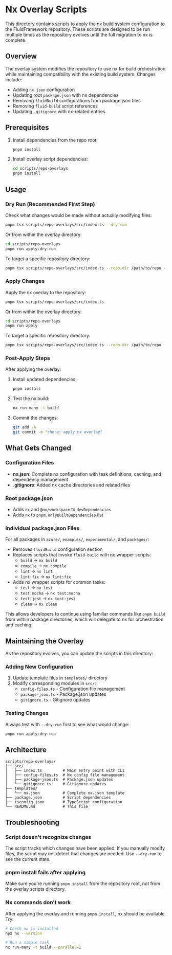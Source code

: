 # Nx Overlay Scripts

This directory contains scripts to apply the nx build system configuration to the FluidFramework repository. These scripts are designed to be run multiple times as the repository evolves until the full migration to nx is complete.

## Overview

The overlay system modifies the repository to use nx for build orchestration while maintaining compatibility with the existing build system. Changes include:

- Adding `nx.json` configuration
- Updating root `package.json` with nx dependencies
- Removing `fluidBuild` configurations from package.json files
- Removing `fluid-build` script references
- Updating `.gitignore` with nx-related entries

## Prerequisites

1. Install dependencies from the repo root:
   ```bash
   pnpm install
   ```

2. Install overlay script dependencies:
   ```bash
   cd scripts/repo-overlays
   pnpm install
   ```

## Usage

### Dry Run (Recommended First Step)

Check what changes would be made without actually modifying files:

```bash
pnpm tsx scripts/repo-overlays/src/index.ts --dry-run
```

Or from within the overlay directory:

```bash
cd scripts/repo-overlays
pnpm run apply:dry-run
```

To target a specific repository directory:

```bash
pnpm tsx scripts/repo-overlays/src/index.ts --repo-dir /path/to/repo --dry-run
```

### Apply Changes

Apply the nx overlay to the repository:

```bash
pnpm tsx scripts/repo-overlays/src/index.ts
```

Or from within the overlay directory:

```bash
cd scripts/repo-overlays
pnpm run apply
```

To target a specific repository directory:

```bash
pnpm tsx scripts/repo-overlays/src/index.ts --repo-dir /path/to/repo
```

### Post-Apply Steps

After applying the overlay:

1. Install updated dependencies:
   ```bash
   pnpm install
   ```

2. Test the nx build:
   ```bash
   nx run-many -t build
   ```

3. Commit the changes:
   ```bash
   git add -A
   git commit -m "chore: apply nx overlay"
   ```

## What Gets Changed

### Configuration Files

- **nx.json**: Complete nx configuration with task definitions, caching, and dependency management
- **.gitignore**: Added nx cache directories and related files

### Root package.json

- Adds `nx` and `@nx/workspace` to `devDependencies`
- Adds `nx` to `pnpm.onlyBuiltDependencies` list

### Individual package.json Files

For all packages in `azure/`, `examples/`, `experimental/`, and `packages/`:

- Removes `fluidBuild` configuration section
- Replaces scripts that invoke `fluid-build` with nx wrapper scripts:
  - `build` → `nx build`
  - `compile` → `nx compile`
  - `lint` → `nx lint`
  - `lint:fix` → `nx lint:fix`
- Adds nx wrapper scripts for common tasks:
  - `test` → `nx test`
  - `test:mocha` → `nx test:mocha`
  - `test:jest` → `nx test:jest`
  - `clean` → `nx clean`

This allows developers to continue using familiar commands like `pnpm build` from within package directories, which will delegate to nx for orchestration and caching.

## Maintaining the Overlay

As the repository evolves, you can update the scripts in this directory:

### Adding New Configuration

1. Update template files in `templates/` directory
2. Modify corresponding modules in `src/`:
   - `config-files.ts` - Configuration file management
   - `package-json.ts` - Package.json updates
   - `gitignore.ts` - Gitignore updates

### Testing Changes

Always test with `--dry-run` first to see what would change:

```bash
pnpm run apply:dry-run
```

## Architecture

```
scripts/repo-overlays/
├── src/
│   ├── index.ts         # Main entry point with CLI
│   ├── config-files.ts  # Nx config file management
│   ├── package-json.ts  # Package.json updates
│   └── gitignore.ts     # Gitignore updates
├── templates/
│   └── nx.json          # Complete nx.json template
├── package.json         # Script dependencies
├── tsconfig.json        # TypeScript configuration
└── README.md            # This file
```

## Troubleshooting

### Script doesn't recognize changes

The script tracks which changes have been applied. If you manually modify files, the script may not detect that changes are needed. Use `--dry-run` to see the current state.

### pnpm install fails after applying

Make sure you're running `pnpm install` from the repository root, not from the overlay scripts directory.

### Nx commands don't work

After applying the overlay and running `pnpm install`, nx should be available. Try:

```bash
# Check nx is installed
npx nx --version

# Run a simple task
nx run-many -t build --parallel=1
```
